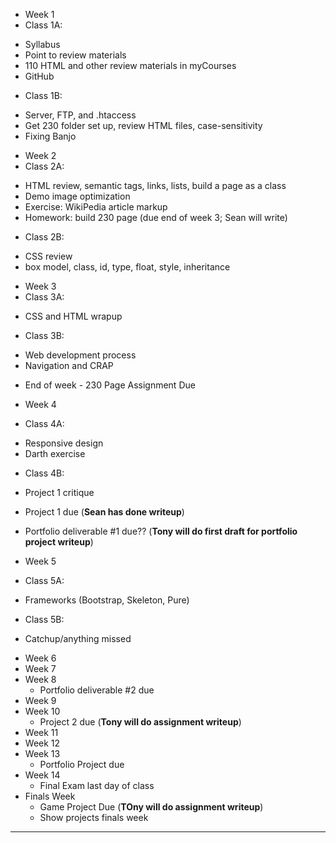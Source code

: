 * Week 1
* Class 1A:
 - Syllabus
 - Point to review materials
 - 110 HTML and other review materials in myCourses
  - GitHub
* Class 1B:
 - Server, FTP, and .htaccess
 - Get 230 folder set up, review HTML files, case-sensitivity
 - Fixing Banjo

* Week 2
* Class 2A:
 - HTML review, semantic tags, links, lists, build a page as a class
 - Demo image optimization
 - Exercise: WikiPedia article markup
 - Homework: build 230 page (due end of week 3; Sean will write)
* Class 2B:
 - CSS review
 - box model, class, id, type, float, style, inheritance

* Week 3
* Class 3A:
 - CSS and HTML wrapup
* Class 3B:
 - Web development process
 - Navigation and CRAP
 * End of week - 230 Page Assignment Due
 
* Week 4
* Class 4A:
 - Responsive design
 - Darth exercise
* Class 4B:
 - Project 1 critique
 * Project 1 due (**Sean has done writeup**)
  * Portfolio deliverable #1 due?? (**Tony will do first draft for portfolio project writeup**)
  
* Week 5
* Class 5A:
 - Frameworks (Bootstrap, Skeleton, Pure)
* Class 5B:
 - Catchup/anything missed
  
* Week 6
* Week 7
* Week 8
  * Portfolio deliverable #2 due
* Week 9
* Week 10
  * Project 2 due (**Tony will do assignment writeup**)
* Week 11
* Week 12
* Week 13
  * Portfolio Project due
* Week 14
  * Final Exam last day of class
* Finals Week
  * Game Project Due (**TOny will do assignment writeup**)
  * Show projects finals week
 
----------------------------------------
